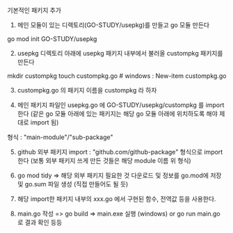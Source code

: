 기본적인 패키지 추가

1. 메인 모듈이 있는 디렉토리(GO-STUDY/usepkg)를 만들고 go 모듈 만든다

go mod init GO-STUDY/usepkg

2. usepkg 디렉토리 아래에 usepkg 패키지 내부에서 불러올 custompkg 패키지를 만든다

mkdir custompkg
touch custompkg.go # windows : New-item custompkg.go

3. custompkg.go 의 패키지 이름을 custompkg 라 하자

4. 메인 패키지 파일인 usepkg.go 에 GO-STUDY/usepkg/custompkg 를 import 한다
(같은 go 모듈 아래에 있는 패키지는 해당 go 모듈 아래에 위치하도록 해야 제대로 import 됨)

형식 : "main-module"/"sub-package"

5. github 외부 패키지 import : "github.com/github-package" 형식으로 import 한다
(보통 외부 패키지 쓰게 만든 것들은 해당 module 이름 위 형식)

6. go mod tidy 
=> 해당 외부 패키지 필요한 것 다운로드 및 정보를 go.mod에 저장 및 go.sum 파일 생성
(직접 만들어도 될 듯)

7. 해당 import한 패키지 내부의 xxx.go 에서 구현된 함수, 전역값 등을 사용한다.

8. main.go 작성
=> go build
=> main.exe 실행 (windows) or go run main.go 로 결과 확인 등등 